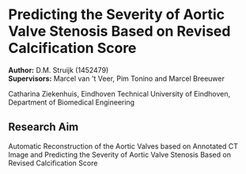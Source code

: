 # Predicting the Severity of Aortic Valve Stenosis Based on Revised Calcification Score

**Author:** D.M. Struijk (1452479)  
**Supervisors:**  Marcel van 't Veer, Pim Tonino and Marcel Breeuwer  

Catharina Ziekenhuis, Eindhoven
Technical University of Eindhoven, Department of Biomedical Engineering  


## Research Aim
Automatic Reconstruction of the Aortic Valves based on Annotated CT Image and Predicting the Severity of Aortic Valve Stenosis Based on Revised Calcification Score

## 
